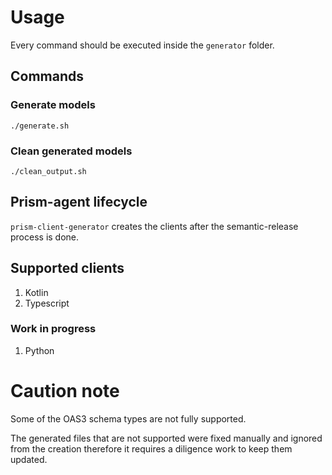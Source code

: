 # Usage

Every command should be executed inside the `generator` folder.

## Commands

### Generate models

```./generate.sh```

### Clean generated models

```./clean_output.sh```

## Prism-agent lifecycle

`prism-client-generator` creates the clients after the semantic-release process is done.

## Supported clients

1. Kotlin
2. Typescript

### Work in progress

1. Python

# Caution note

Some of the OAS3 schema types are not fully supported.

The generated files that are not supported were fixed manually and ignored from the creation therefore it requires a diligence work to keep them updated.
